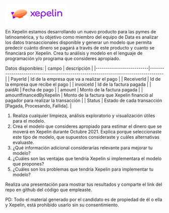 ![xepelin logo](./xepelin-logo.png)

En Xepelin estamos desarrollando un nuevo producto para las pymes de latinoamérica, y tu objetivo como miembro del equipo de Data es analizar los datos transaccionales disponible y generar un modelo que permita predecir cuánto dinero se pagará a través de este producto y cuanto se financiará por Xepelin.
Crea tu análisis y modelo en el lenguaje de programación y/o programa que consideres apropiado.

Datos disponibles:
| campo                    | descripción                                                                         |
|--------------------------|-------------------------------------------------------------------------------------|
| PayerId                  |  Id de la empresa que va a realizar   el pago                                       |
| ReceiverId               |  Id de la empresa que recibe el   pago                                              |
| invoiceId                |  Id de la factura pagada                                                            |
| paidAt                   |  Fecha de pago                                                                      |
| amount                   |  Monto de la factura pagada                                                         |
| amountfinancedByXepelin  |  Monto de la factura que Xepelin   financió al pagador para realizar la transacción |
| Status                   |  Estado de cada transacción   [Pagada, Procesando, Fallida].                        |

1.	Realiza cualquier limpieza, análisis exploratorio y visualización útiles para el modelo. 
2.	Crea el modelo que consideres apropiado para estimar el dinero que se moverá en Xepelin durante Octubre 2021. Explica porque seleccionaste este tipo de modelo, que supuestos consideraste y cuáles alternativas evaluaste.
3.	¿Qué información adicional considerarías relevante para mejorar tu modelo?
4.	¿Cuáles son las ventajas que tendría Xepelin si implementara el modelo que propones?
5.	¿Cuáles son los problemas que tendría Xepelin para implementar tu modelo?


Realiza una presentación para mostrar tus resultados y comparte el link del repo en github del código que empleaste.

PD: Todo el material generado por el candidato es de propiedad de él o ella y Xepelin, está prohibido usarlo sin su consentimiento.